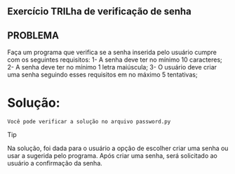 ## Exercício TRILha de verificação de senha

 ## PROBLEMA
Faça um programa que verifica se a senha inserida pelo usuário cumpre com os seguintes requisitos:
 1- A senha deve ter no mínimo 10 caracteres;
 2- A senha deve ter no mínimo 1 letra maiúscula;
 3- O usuário deve criar uma senha seguindo esses requisitos em no máximo 5 tentativas; 

# Solução:
    Você pode verificar a solução no arquivo password.py

> [!TIP]
> Na solução, foi dada para o usuário a opção de escolher criar uma senha ou usar a sugerida pelo programa.
> Após criar uma senha, será solicitado ao usuário a confirmação da senha.


